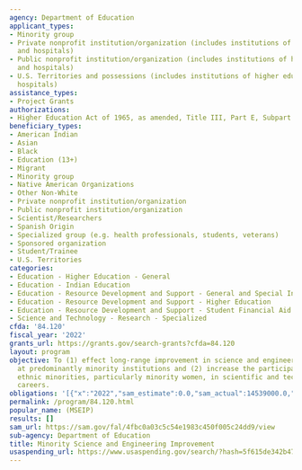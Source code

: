 ```yaml
---
agency: Department of Education
applicant_types:
- Minority group
- Private nonprofit institution/organization (includes institutions of higher education
  and hospitals)
- Public nonprofit institution/organization (includes institutions of higher education
  and hospitals)
- U.S. Territories and possessions (includes institutions of higher education and
  hospitals)
assistance_types:
- Project Grants
authorizations:
- Higher Education Act of 1965, as amended, Title III, Part E, Subpart 1.
beneficiary_types:
- American Indian
- Asian
- Black
- Education (13+)
- Migrant
- Minority group
- Native American Organizations
- Other Non-White
- Private nonprofit institution/organization
- Public nonprofit institution/organization
- Scientist/Researchers
- Spanish Origin
- Specialized group (e.g. health professionals, students, veterans)
- Sponsored organization
- Student/Trainee
- U.S. Territories
categories:
- Education - Higher Education - General
- Education - Indian Education
- Education - Resource Development and Support - General and Special Interest Organizations
- Education - Resource Development and Support - Higher Education
- Education - Resource Development and Support - Student Financial Aid
- Science and Technology - Research - Specialized
cfda: '84.120'
fiscal_year: '2022'
grants_url: https://grants.gov/search-grants?cfda=84.120
layout: program
objective: To (1) effect long-range improvement in science and engineering education
  at predominantly minority institutions and (2) increase the participation of underrepresented
  ethnic minorities, particularly minority women, in scientific and technological
  careers.
obligations: '[{"x":"2022","sam_estimate":0.0,"sam_actual":14539000.0,"usa_spending_actual":14271864.51},{"x":"2023","sam_estimate":16370000.0,"sam_actual":0.0,"usa_spending_actual":15902340.65},{"x":"2024","sam_estimate":18370000.0,"sam_actual":0.0,"usa_spending_actual":0.0}]'
permalink: /program/84.120.html
popular_name: (MSEIP)
results: []
sam_url: https://sam.gov/fal/4fbc0a03c5c54e1983c450f005c24dd9/view
sub-agency: Department of Education
title: Minority Science and Engineering Improvement
usaspending_url: https://www.usaspending.gov/search/?hash=5f615de342b4790b39eacafd22718b2c
---
```


